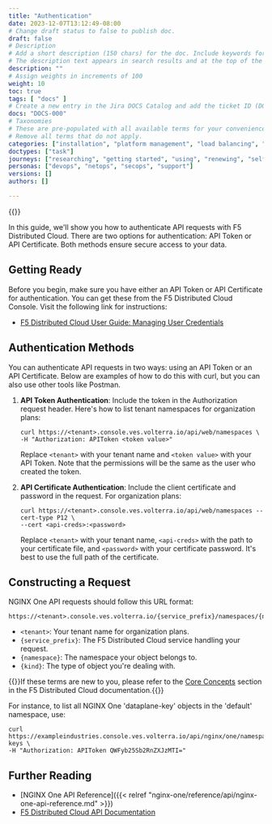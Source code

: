 ```yaml
---
title: "Authentication"
date: 2023-12-07T13:12:49-08:00
# Change draft status to false to publish doc.
draft: false
# Description
# Add a short description (150 chars) for the doc. Include keywords for SEO. 
# The description text appears in search results and at the top of the doc.
description: ""
# Assign weights in increments of 100
weight: 10
toc: true
tags: [ "docs" ]
# Create a new entry in the Jira DOCS Catalog and add the ticket ID (DOCS-<number>) below
docs: "DOCS-000"
# Taxonomies
# These are pre-populated with all available terms for your convenience.
# Remove all terms that do not apply.
categories: ["installation", "platform management", "load balancing", "api management", "service mesh", "security", "analytics"]
doctypes: ["task"]
journeys: ["researching", "getting started", "using", "renewing", "self service"]
personas: ["devops", "netops", "secops", "support"]
versions: []
authors: []

---
```


{{<custom-styles>}}

In this guide, we'll show you how to authenticate API requests with F5 Distributed Cloud. There are two options for authentication: API Token or API Certificate. Both methods ensure secure access to your data.

## Getting Ready

Before you begin, make sure you have either an API Token or API Certificate for authentication. You can get these from the F5 Distributed Cloud Console. Visit the following link for instructions:

- [F5 Distributed Cloud User Guide: Managing User Credentials](https://docs.cloud.f5.com/docs/how-to/user-mgmt/credentials)

## Authentication Methods

You can authenticate API requests in two ways: using an API Token or an API Certificate. Below are examples of how to do this with curl, but you can also use other tools like Postman.

1. **API Token Authentication**: Include the token in the Authorization request header. Here's how to list tenant namespaces for organization plans:

   ```shell
   curl https://<tenant>.console.ves.volterra.io/api/web/namespaces \
   -H "Authorization: APIToken <token value>"
   ```

   Replace `<tenant>` with your tenant name and `<token value>` with your API Token. Note that the permissions will be the same as the user who created the token.

2. **API Certificate Authentication**: Include the client certificate and password in the request. For organization plans:

   ```shell
   curl https://<tenant>.console.ves.volterra.io/api/web/namespaces --cert-type P12 \
   --cert <api-creds>:<password>
   ```

   Replace `<tenant>` with your tenant name, `<api-creds>` with the path to your certificate file, and `<password>` with your certificate password. It's best to use the full path of the certificate.

## Constructing a Request

NGINX One API requests should follow this URL format:

```text
https://<tenant>.console.ves.volterra.io/{service_prefix}/namespaces/{namespace}/{kind}
```

- `<tenant>`: Your tenant name for organization plans.
- `{service_prefix}`: The F5 Distributed Cloud service handling your request.
- `{namespace}`: The namespace your object belongs to.
- `{kind}`: The type of object you're dealing with.

{{<see-also>}}If these terms are new to you, please refer to the [Core Concepts](https://docs.cloud.f5.com/docs/ves-concepts/core-concepts) section in the F5 Distributed Cloud documentation.{{</see-also>}}

For instance, to list all NGINX One 'dataplane-key' objects in the 'default' namespace, use:

```shell
curl https://exampleindustries.console.ves.volterra.io/api/nginx/one/namespaces/default/dataplane-keys \
-H "Authorization: APIToken QWFyb25Sb2RnZXJzMTI="
```


## Further Reading

- [NGINX One API Reference]({{< relref "nginx-one/reference/api/nginx-one-api-reference.md" >}})
- [F5 Distributed Cloud API Documentation](https://docs.cloud.f5.com/docs/api)